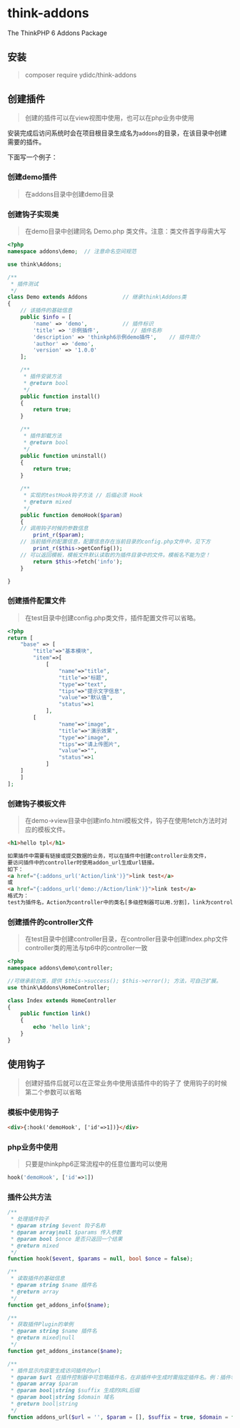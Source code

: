 # think-addons
The ThinkPHP 6 Addons Package

## 安装
> composer require ydidc/think-addons


## 创建插件
> 创建的插件可以在view视图中使用，也可以在php业务中使用
 
安装完成后访问系统时会在项目根目录生成名为`addons`的目录，在该目录中创建需要的插件。

下面写一个例子：

### 创建demo插件
> 在addons目录中创建demo目录

### 创建钩子实现类
> 在demo目录中创建同名 Demo.php 类文件。注意：类文件首字母需大写

```php
<?php
namespace addons\demo;	// 注意命名空间规范

use think\Addons;

/**
 * 插件测试
 */
class Demo extends Addons			// 继承think\Addons类
{
    // 该插件的基础信息
    public $info = [
        'name' => 'demo',			// 插件标识
        'title' => '示例插件',			// 插件名称
        'description' => 'thinkph6示例demo插件',	// 插件简介
        'author' => 'demo',
        'version' => '1.0.0'
    ];

    /**
     * 插件安装方法
     * @return bool
     */
    public function install()
    {
        return true;
    }

    /**
     * 插件卸载方法
     * @return bool
     */
    public function uninstall()
    {
        return true;
    }

    /**
     * 实现的testHook钩子方法 // 后缀必须 Hook
     * @return mixed
     */
    public function demoHook($param)
    {
	// 调用钩子时候的参数信息
        print_r($param);
	// 当前插件的配置信息，配置信息存在当前目录的config.php文件中，见下方
        print_r($this->getConfig());
	// 可以返回模板，模板文件默认读取的为插件目录中的文件。模板名不能为空！
        return $this->fetch('info');
    }

}
```

### 创建插件配置文件
> 在test目录中创建config.php类文件，插件配置文件可以省略。

```php
<?php
return [
    "base" => [
        "title"=>"基本模块",
        "item"=>[
            [
                "name"=>"title",
                "title"=>"标题",
                "type"=>"text",
                "tips"=>"提示文字信息",
                "value"=>"默认值",
                "status"=>1
            ],
	    [
                "name"=>"image",
                "title"=>"演示效果",
                "type"=>"image",
                "tips"=>"请上传图片",
                "value"=>"",
                "status"=>1
            ]
	]
    ]
];
```

### 创建钩子模板文件
> 在demo->view目录中创建info.html模板文件，钩子在使用fetch方法时对应的模板文件。

```html
<h1>hello tpl</h1>

如果插件中需要有链接或提交数据的业务，可以在插件中创建controller业务文件，
要访问插件中的controller时使用addon_url生成url链接。
如下：
<a href="{:addons_url('Action/link')}">link test</a>
或
<a href="{:addons_url('demo://Action/link')}">link test</a>
格式为：
test为插件名，Action为controller中的类名[多级控制器可以用.分割]，link为controller中的方法
```

### 创建插件的controller文件
> 在test目录中创建controller目录，在controller目录中创建Index.php文件
> controller类的用法与tp6中的controller一致

```php
<?php
namespace addons\demo\controller;

//可继承前台类，提供 $this->success(); $this->error(); 方法，可自己扩展。
use think\Addons\HomeController;

class Index extends HomeController
{
    public function link()
    {
        echo 'hello link';
    }
}
```

## 使用钩子
> 创建好插件后就可以在正常业务中使用该插件中的钩子了
> 使用钩子的时候第二个参数可以省略

### 模板中使用钩子

```html
<div>{:hook('demoHook', ['id'=>1])}</div>
```

### php业务中使用
> 只要是thinkphp6正常流程中的任意位置均可以使用

```php
hook('demoHook', ['id'=>1])
```

### 插件公共方法
```php
/**
 * 处理插件钩子
 * @param string $event 钩子名称
 * @param array|null $params 传入参数
 * @param bool $once 是否只返回一个结果
 * @return mixed
 */
function hook($event, $params = null, bool $once = false);

/**
 * 读取插件的基础信息
 * @param string $name 插件名
 * @return array
 */
function get_addons_info($name);

/**
 * 获取插件Plugin的单例
 * @param string $name 插件名
 * @return mixed|null
 */
function get_addons_instance($name);

/**
 * 插件显示内容里生成访问插件的url
 * @param $url 在插件控制器中可忽略插件名，在非插件中生成时需指定插件名。例：插件名://控制器/方法
 * @param array $param
 * @param bool|string $suffix 生成的URL后缀
 * @param bool|string $domain 域名
 * @return bool|string
 */
function addons_url($url = '', $param = [], $suffix = true, $domain = false);

```
